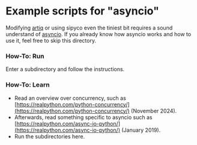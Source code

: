 # Example scripts for "asyncio"

Modifying [artiq](https://github.com/m-labs/artiq) or using sipyco even the tiniest bit requires a sound understand of [asyncio](https://docs.python.org/3/library/asyncio.html). If you already know how asyncio works and how to use it, feel free to skip this directory.

### How-To: Run

Enter a subdirectory and follow the instructions.

### How-To: Learn

- Read an overview over concurrency, such as [https://realpython.com/python-concurrency/](https://realpython.com/python-concurrency/) (November 2024).
- Afterwards, read something specific to asyncio such as [https://realpython.com/async-io-python/](https://realpython.com/async-io-python/) (January 2019).
- Run the subdirectories here.